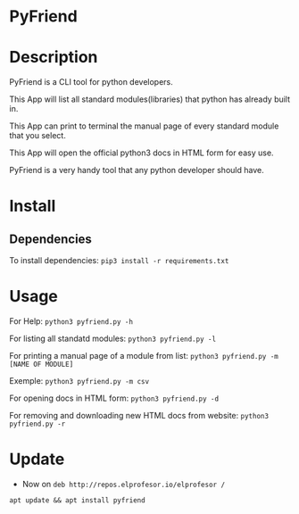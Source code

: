 # PyFriend
# Description

PyFriend is a CLI tool for python developers.

This App will list all standard modules(libraries) that python has already built in.

This App can print to terminal the manual page of every standard module that you select.

This App will open the official python3 docs in HTML form for easy use.

PyFriend is a very handy tool that any python developer should have.

# Install
## Dependencies

To install dependencies: ```pip3 install -r requirements.txt```


# Usage

For Help: ```python3 pyfriend.py -h```

For listing all standatd modules: ```python3 pyfriend.py -l```

For printing a manual page of a module from list: ```python3 pyfriend.py -m [NAME OF MODULE]```

Exemple: ```python3 pyfriend.py -m csv```

For opening docs in HTML form: ```python3 pyfriend.py -d```

For removing and downloading new HTML docs from website: ```python3 pyfriend.py -r```

# Update

 - Now on ```deb http://repos.elprofesor.io/elprofesor /```

```apt update && apt install pyfriend```



